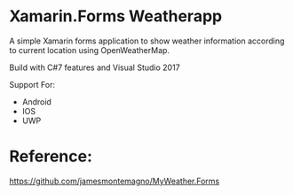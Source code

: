 # Xamarin.Forms Weatherapp

A simple Xamarin forms application to show weather information according to current location using OpenWeatherMap.

Build with C#7 features and Visual Studio 2017

Support For:
- Android
- IOS
- UWP

# Reference:
https://github.com/jamesmontemagno/MyWeather.Forms
